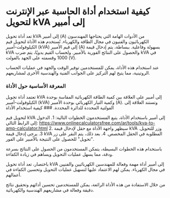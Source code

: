 كيفية استخدام أداة الحاسبة عبر الإنترنت لتحويل kVA إلى أمبير
============================================================

تعد أداة تحويل kVA إلى أمبير (A) من الأدوات الهامة التي يحتاجها المهندسون الكهربائيون والفنيون في مجال الطاقة والكهرباء. تُستخدم هذه الأداة لتحويل قيم الكيلوفولت-أمبير (kVA) إلى قيم الأمبير (A) بسهولة وفاعلية. ببساطة، يتم إدخال قيمة kVA والحصول على النتائج الفورية بالأمبير. ولحساب القيم يدويًا، يتم ضرب kVA في 1000 وقسمته على الجهد بالفولت (V).

عند استخدام هذه الأداة، يمكن للمستخدمين توفير الوقت والجهد في عمليات الحساب الروتينية، مما يتيح لهم التركيز على الجوانب الفنية والهندسية الأخرى لمشاريعهم.

### المعرفة الأساسية حول الأداة

تعتمد أداة تحويل kVA إلى أمبير على العلاقة بين كمية الطاقة الكهربائية المقاسة بوحدة الكيلوفولت-أمبير (kVA) وكمية التيار الكهربائي بوحدة الأمبير (A). وتستند العلاقة إلى الفولتية المحددة للدائرة المحددة. ### كيفية استخدام الأداة

لتحويل قيم kVA إلى أمبير باستخدام الأداة، يتبع المستخدمون الخطوات التالية: 1. الدخول إلى الرابط التالي: <https://www.onlinecalculatorsfree.com/ar/tools/kva-to-amp-calculator.html>
2. سيظهر واجهة الأداة مع حقل لإدخال قيمة kVA وزر للتحويل.
3. يرجى إدخال قيمة kVA المطلوبة في الحقل المخصص.
4. بعد ذلك، يتم النقر على زر "تحويل" للحصول على النتيجة بالأمبير على الفور.

باستخدام هذه الخطوات البسيطة، يتمكن المستخدمون من الحصول على النتائج بسرعة ودقة، مما يسهل عمليات التحويل ويساهم في زيادة الكفاءة.

باختصار، تعد أداة تحويل kVA إلى أمبير أداة مهمة وفعالة للمهندسين الكهربائيين والفنيين في مجال الكهرباء. يمكن لهم الاعتماد عليها لتسهيل عمليات التحويل وتحسين الكفاءة في أعمالهم.

من خلال الاستفادة من هذه الأداة الرائعة، يمكن للمستخدمين تحسين أدائهم وتحقيق نتائج دقيقة وفعالة في مشاريعهم الهندسية والكهربائية.